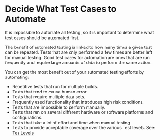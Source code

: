 # Decide What Test Cases to Automate

It is impossible to automate all testing, so it is important to
determine what test cases should be automated first.

The benefit of automated testing is linked to how many times a given
test can be repeated. Tests that are only performed a few times are
better left for manual testing. Good test cases for automation are ones
that are run frequently and require large amounts of data to perform the
same action.

You can get the most benefit out of your automated testing efforts by
automating:

-   Repetitive tests that run for multiple builds.
-   Tests that tend to cause human error.
-   Tests that require multiple data sets.
-   Frequently used functionality that introduces high risk conditions.
-   Tests that are impossible to perform manually.
-   Tests that run on several different hardware or software platforms
    and configurations.
-   Tests that take a lot of effort and time when manual testing.
-   Tests to provide acceptable coverage over the various Test levels.
    See: [Tes Levels](https://confluence.qantas.com.au/display/QQE/Test+Levels) 